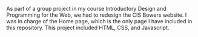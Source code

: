 As part of a group project in my course Introductory Design and Programming for the Web, we had to redesign the CIS Bowers website. I was in charge of the Home page, which is the only page I have included in this repository. This project included HTML, CSS, and Javascript. 

